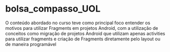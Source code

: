 # bolsa_compasso_UOL
O conteúdo abordado no curso teve como principal foco entender os motivos para utilizar Fragments em projetos Android, com a utilização de conceitos como migração de projetos Android que utilizam apenas activities para utilizar fragments e criação de Fragments diretamente pelo layout ou de maneira programável
